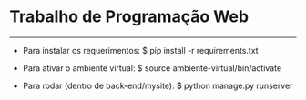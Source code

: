 # Trabalho de Programação Web
---
- Para instalar os requerimentos: $ pip install -r requirements.txt

- Para ativar o ambiente virtual: $ source ambiente-virtual/bin/activate

- Para rodar (dentro de back-end/mysite): $ python manage.py runserver